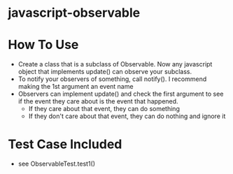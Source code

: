 # javascript-observable

# How To Use
- Create a class that is a subclass of Observable.  Now any javascript object that implements update() can observe your subclass.
- To notify your observers of something, call notify().  I recommend making the 1st argument an event name
- Observers can implement update() and check the first argument to see if the event they care about is the event that happened.
	- If they care about that event, they can do something
	- If they don't care about that event, they can do nothing and ignore it

# Test Case Included
- see ObservableTest.test1()

